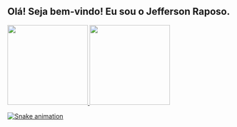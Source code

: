 ## Olá! Seja bem-vindo! Eu sou o Jefferson Raposo.


<div>
<a href="https://github.com/seu-usuário-aqui">
<img loading="lazy" height="180em" src="https://github-readme-stats.vercel.app/api/top-langs/?username=jeffersonraposo&layout=compact&langs_count=7&theme=dark"/>
<img loading="lazy" height="180em" src="https://github-readme-stats.vercel.app/api?username=jeffersonraposo&show_icons=true&theme=dark&include_all_commits=true&count_private=true"/>
</div>

![Snake animation](https://github.com/seu-usuário-aqui/jeffersonraposo/blob/output/github-contribution-grid-snake.svg)

